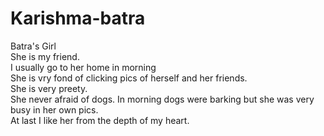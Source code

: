 # Karishma-batra
Batra's Girl</br>
She is my friend.</br>
I usually go to her home in morning</br>
She is vry fond of clicking pics of herself and her friends.</br>
She is very preety.</br>
She never afraid of dogs. In morning dogs were barking but she was very busy in her own pics.</br>
At last I like her from the depth of my heart.

